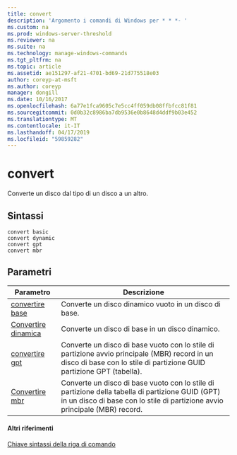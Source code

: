 ```yaml
---
title: convert
description: 'Argomento i comandi di Windows per * * *- '
ms.custom: na
ms.prod: windows-server-threshold
ms.reviewer: na
ms.suite: na
ms.technology: manage-windows-commands
ms.tgt_pltfrm: na
ms.topic: article
ms.assetid: ae151297-af21-4701-bd69-21d775518e03
author: coreyp-at-msft
ms.author: coreyp
manager: dongill
ms.date: 10/16/2017
ms.openlocfilehash: 6a77e1fca9605c7e5cc4ff059db08ffbfcc81f81
ms.sourcegitcommit: 0d0b32c8986ba7db9536e0b8648d4ddf9b03e452
ms.translationtype: MT
ms.contentlocale: it-IT
ms.lasthandoff: 04/17/2019
ms.locfileid: "59859282"
---
```

# <a name="convert"></a>convert



Converte un disco dal tipo di un disco a un altro.

## <a name="syntax"></a>Sintassi

```
convert basic
convert dynamic
convert gpt
convert mbr
```

## <a name="parameters"></a>Parametri

|Parametro|Descrizione|
|---------|-----------|
|[convertire base](convert-basic.md)|Converte un disco dinamico vuoto in un disco di base.|
|[Convertire dinamica](convert-dynamic.md)|Converte un disco di base in un disco dinamico.|
|[convertire gpt](convert-gpt.md)|Converte un disco di base vuoto con lo stile di partizione avvio principale (MBR) record in un disco di base con lo stile di partizione GUID partizione GPT (tabella).|
|[Convertire mbr](convert-mbr.md)|Converte un disco di base vuoto con lo stile di partizione della tabella di partizione GUID (GPT) in un disco di base con lo stile di partizione avvio principale (MBR) record.|

#### <a name="additional-references"></a>Altri riferimenti

[Chiave sintassi della riga di comando](command-line-syntax-key.md)

